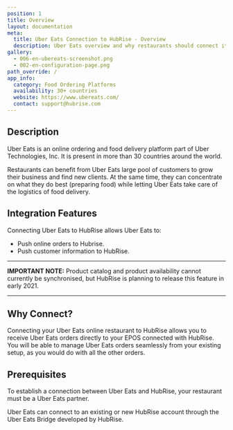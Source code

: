 ```yaml
---
position: 1
title: Overview
layout: documentation
meta:
  title: Uber Eats Connection to HubRise - Overview
  description: Uber Eats overview and why restaurants should connect it to HubRise. With a connection to HubRise orders are sent to tools you use every day - EPOS, KDS.
gallery:
  - 006-en-ubereats-screenshot.png
  - 002-en-configuration-page.png
path_override: /
app_info:
  category: Food Ordering Platforms
  availability: 30+ countries
  website: https://www.ubereats.com/
  contact: support@hubrise.com
---
```


## Description

Uber Eats is an online ordering and food delivery platform part of Uber Technologies, Inc.
It is present in more than 30 countries around the world.

Restaurants can benefit from Uber Eats large pool of customers to grow their business and find new clients.
At the same time, they can concentrate on what they do best (preparing food) while letting Uber Eats take care of the logistics of food delivery.

## Integration Features

Connecting Uber Eats to HubRise allows Uber Eats to:

- Push online orders to Hubrise.
- Push customer information to HubRise.

---

**IMPORTANT NOTE:** Product catalog and product availability cannot currently be synchronised, but HubRise is planning to release this feature in early 2021.

---

## Why Connect?

Connecting your Uber Eats online restaurant to HubRise allows you to receive Uber Eats orders directly to your EPOS connected with HubRise.
You will be able to manage Uber Eats orders seamlessly from your existing setup, as you would do with all the other orders.

## Prerequisites

To establish a connection between Uber Eats and HubRise, your restaurant must be a Uber Eats partner.

Uber Eats can connect to an existing or new HubRise account through the Uber Eats Bridge developed by HubRise.
